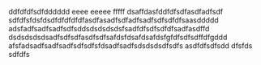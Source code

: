 ddfdfdfsdfdddddd
eeee
eeeee
fffff
dsaffdasfddfdfsdfasdfadfsdf
sdfdfsfdsfdsdfdfdfdfdfasdfasadfsdfadfsadfsdfsdfdfsaasddddd
adsfadfsadfsadfsdfsddsdsdsdsdsfsadfdfsdfsdfdfsadfasdffd
dsdsdsdsdsadfsdfsdfasdfsdfsafdsfdsafdsafdsfgfdfsdfsdffdfgddd
afsfadsadfsadfsadfsdfsdfsfdsadfsadfsdsdsdsdfsdfs
asdfdfsdfsdd
dfsfds
sdfdfs
